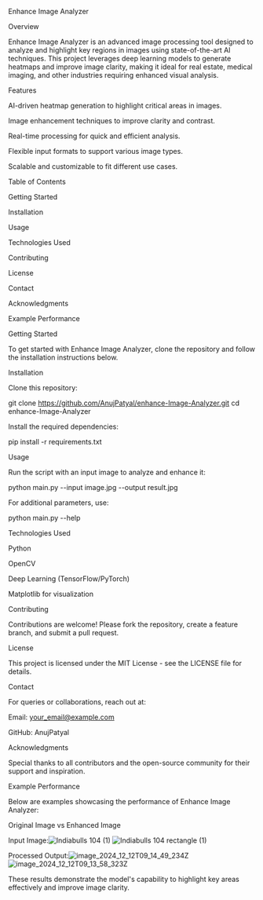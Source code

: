 Enhance Image Analyzer

Overview

Enhance Image Analyzer is an advanced image processing tool designed to analyze and highlight key regions in images using state-of-the-art AI techniques. This project leverages deep learning models to generate heatmaps and improve image clarity, making it ideal for real estate, medical imaging, and other industries requiring enhanced visual analysis.

Features

AI-driven heatmap generation to highlight critical areas in images.

Image enhancement techniques to improve clarity and contrast.

Real-time processing for quick and efficient analysis.

Flexible input formats to support various image types.

Scalable and customizable to fit different use cases.

Table of Contents

Getting Started

Installation

Usage

Technologies Used

Contributing

License

Contact

Acknowledgments

Example Performance

Getting Started

To get started with Enhance Image Analyzer, clone the repository and follow the installation instructions below.

Installation

Clone this repository:

git clone https://github.com/AnujPatyal/enhance-Image-Analyzer.git
cd enhance-Image-Analyzer

Install the required dependencies:

pip install -r requirements.txt

Usage

Run the script with an input image to analyze and enhance it:

python main.py --input image.jpg --output result.jpg

For additional parameters, use:

python main.py --help

Technologies Used

Python

OpenCV

Deep Learning (TensorFlow/PyTorch)

Matplotlib for visualization

Contributing

Contributions are welcome! Please fork the repository, create a feature branch, and submit a pull request.

License

This project is licensed under the MIT License - see the LICENSE file for details.

Contact

For queries or collaborations, reach out at:

Email: your_email@example.com

GitHub: AnujPatyal

Acknowledgments

Special thanks to all contributors and the open-source community for their support and inspiration.

Example Performance

Below are examples showcasing the performance of Enhance Image Analyzer:

Original Image vs Enhanced Image

Input Image:![Indiabulls 104 (1)](https://github.com/user-attachments/assets/2421c2b9-e955-465d-8a60-1cc78d640c7a)
![Indiabulls 104 rectangle (1)](https://github.com/user-attachments/assets/8b4200e6-9df5-419f-9073-9bffb0a93559)




Processed Output:![image_2024_12_12T09_14_49_234Z](https://github.com/user-attachments/assets/4da0ed8a-2f47-4211-9056-6eae4c8d00c4)
![image_2024_12_12T09_13_58_323Z](https://github.com/user-attachments/assets/34d7d643-fd5c-4276-a3db-9074f4a79cbd)




These results demonstrate the model's capability to highlight key areas effectively and improve image clarity.

